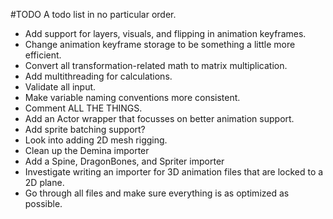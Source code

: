 #TODO
A todo list in no particular order.
- Add support for layers, visuals, and flipping in animation keyframes.
- Change animation keyframe storage to be something a little more efficient.
- Convert all transformation-related math to matrix multiplication.
- Add multithreading for calculations.
- Validate all input.
- Make variable naming conventions more consistent.
- Comment ALL THE THINGS.
- Add an Actor wrapper that focusses on better animation support.
- Add sprite batching support?
- Look into adding 2D mesh rigging.
- Clean up the Demina importer
- Add a Spine, DragonBones, and Spriter importer
- Investigate writing an importer for 3D animation files that are locked to a 2D plane.
- Go through all files and make sure everything is as optimized as possible.